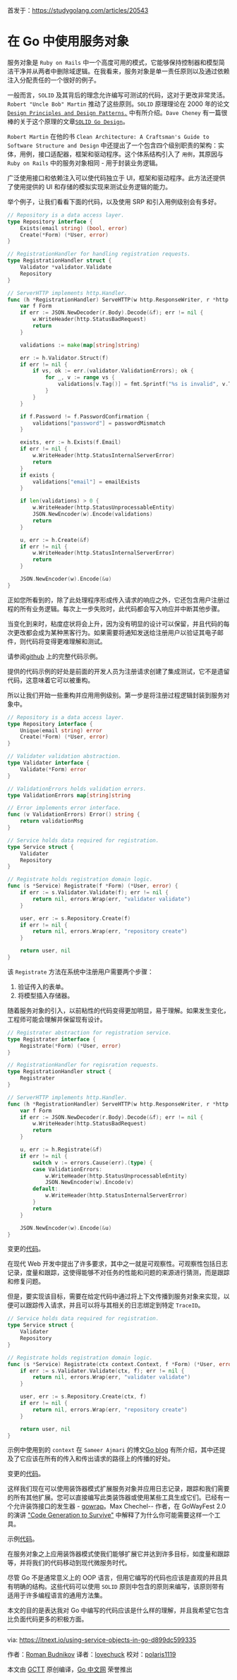 首发于：https://studygolang.com/articles/20543

# 在 Go 中使用服务对象

服务对象是 `Ruby on Rails` 中一个高度可用的模式，它能够保持控制器和模型简洁干净并从两者中删除域逻辑。在我看来，服务对象是单一责任原则以及通过依赖注入分配责任的一个很好的例子。

一般而言，`SOLID` 及其背后的理念允许编写可测试的代码，这对于更改非常灵活。`Robert "Uncle Bob" Martin` 推动了这些原则。`SOLID` 原理理论在 2000 年的论文 [`Design Principles and Design Patterns.`](https://fi.ort.edu.uy/innovaportal/file/2032/1/design_principles.pdf) 中有所介绍。`Dave Cheney` 有一篇很棒的关于这个原理的文章[`SOLID Go Design`](https://dave.cheney.net/2016/08/20/solid-go-design)。

`Robert Martin` 在他的书 `Clean Architecture: A Craftsman's Guide to Software Structure and Design` 中还提出了一个包含四个级别职责的架构：实体，用例，接口适配器，框架和驱动程序。这个体系结构引入了 ` 用例 `，其原因与 `Ruby on Rails` 中的服务对象相同 - 用于封装业务逻辑。

广泛使用接口和依赖注入可以使代码独立于 UI，框架和驱动程序。此方法还提供了使用提供的 UI 和存储的模拟实现来测试业务逻辑的能力。

举个例子，让我们看看下面的代码，以及使用 SRP 和引入用例级别会有多好。

```go
// Repository is a data access layer.
type Repository interface {
    Exists(email string) (bool, error)
    Create(*Form) (*User, error)
}

// RegistrationHandler for handling registration requests.
type RegistrationHandler struct {
    Validator *validator.Validate
    Repository
}

// ServerHTTP implements http.Handler.
func (h *RegistrationHandler) ServeHTTP(w http.ResponseWriter, r *http.Request) {
    var f Form
    if err := JSON.NewDecoder(r.Body).Decode(&f); err != nil {
        w.WriteHeader(http.StatusBadRequest)
        return
    }

    validations := make(map[string]string)

    err := h.Validator.Struct(f)
    if err != nil {
        if vs, ok := err.(validator.ValidationErrors); ok {
            for _, v := range vs {
                validations[v.Tag()] = fmt.Sprintf("%s is invalid", v.Tag())
            }
        }
    }

    if f.Password != f.PasswordConfirmation {
        validations["password"] = passwordMismatch
    }

    exists, err := h.Exists(f.Email)
    if err != nil {
        w.WriteHeader(http.StatusInternalServerError)
        return
    }
    if exists {
        validations["email"] = emailExists
    }

    if len(validations) > 0 {
        w.WriteHeader(http.StatusUnprocessableEntity)
        JSON.NewEncoder(w).Encode(validations)
        return
    }

    u, err := h.Create(&f)
    if err != nil {
        w.WriteHeader(http.StatusInternalServerError)
        return
    }

    JSON.NewEncoder(w).Encode(&u)
}
```

正如您所看到的，除了此处理程序形成传入请求的响应之外，它还包含用户注册过程的所有业务逻辑。每次上一步失败时，此代码都会写入响应并中断其他步骤。

当变化到来时，粘度症状将会上升，因为没有明显的设计可以保留，并且代码的每次更改都会成为某种黑客行为。如果需要将通知发送给注册用户以验证其电子邮件，则代码将变得更难理解和测试。

请参阅[github](https://github.com/romanyx/service_object) 上的完整代码示例。

提供的代码示例的好处是前面的开发人员为注册请求创建了集成测试，它不是遗留代码，这意味着它可以被重构。

所以让我们开始一些重构并应用用例级别。第一步是将注册过程逻辑封装到服务对象中。

```go
// Repository is a data access layer.
type Repository interface {
    Unique(email string) error
    Create(*Form) (*User, error)
}

// Validater validation abstraction.
type Validater interface {
    Validate(*Form) error
}

// ValidationErrors holds validation errors.
type ValidationErrors map[string]string

// Error implements error interface.
func (v ValidationErrors) Error() string {
    return validationMsg
}

// Service holds data required for registration.
type Service struct {
    Validater
    Repository
}

// Registrate holds registration domain logic.
func (s *Service) Registrate(f *Form) (*User, error) {
    if err := s.Validater.Validate(f); err != nil {
        return nil, errors.Wrap(err, "validater validate")
    }

    user, err := s.Repository.Create(f)
    if err != nil {
        return nil, errors.Wrap(err, "repository create")
    }

    return user, nil
}
```

该 `Registrate` 方法在系统中注册用户需要两个步骤：

1. 验证传入的表单。
2. 将模型插入存储器。

随着服务对象的引入，以前粘性的代码变得更加明显，易于理解。如果发生变化，工程师可能会理解并保留现有设计。

```go
// Registrater abstraction for registration service.
type Registrater interface {
    Registrate(*Form) (*User, error)
}

// RegistrationHandler for regisration requests.
type RegistrationHandler struct {
    Registrater
}

// ServerHTTP implements http.Handler.
func (h *RegistrationHandler) ServeHTTP(w http.ResponseWriter, r *http.Request) {
    var f Form
    if err := JSON.NewDecoder(r.Body).Decode(&f); err != nil {
        w.WriteHeader(http.StatusBadRequest)
        return
    }

    u, err := h.Registrate(&f)
    if err != nil {
        switch v := errors.Cause(err).(type) {
        case ValidationErrors:
            w.WriteHeader(http.StatusUnprocessableEntity)
            JSON.NewEncoder(w).Encode(v)
        default:
            w.WriteHeader(http.StatusInternalServerError)
        }
        return
    }

    JSON.NewEncoder(w).Encode(&u)
}
```

变更的[代码](https://github.com/romanyx/service_object/pull/1/files)。

在现代 Web 开发中提出了许多要求，其中之一就是可观察性。可观察性包括日志记录，度量和跟踪，这使得能够不对任务的性能和问题的来源进行猜测，而是跟踪和修复问题。

但是，要实现该目标，需要在给定代码中通过将上下文传播到服务对象来实现，以便可以跟踪传入请求，并且可以将与其相关的日志绑定到特定 `TraceID`。

```go
// Service holds data required for registration.
type Service struct {
    Validater
    Repository
}

// Registrate holds registration domain logic.
func (s *Service) Registrate(ctx context.Context, f *Form) (*User, error) {
    if err := s.Validater.Validate(ctx, f); err != nil {
        return nil, errors.Wrap(err, "validater validate")
    }

    user, err := s.Repository.Create(ctx, f)
    if err != nil {
        return nil, errors.Wrap(err, "repository create")
    }

    return user, nil
}
```

示例中使用到的 `context` 在 `Sameer Ajmari` 的博文[Go blog](https://blog.golang.org/context) 有所介绍，其中还提及了它应该在所有的传入和传出请求的路径上的传播的好处。

变更的[代码](https://github.com/romanyx/service_object/pull/2/files)。

这样我们现在可以使用装饰器模式扩展服务对象并应用日志记录，跟踪和我们需要的所有其他扩展。您可以直接编写此类装饰器或使用某些工具生成它们。已经有一个允许装饰接口的发生器 - [gowrap](https://github.com/hexdigest/gowrap)。Max Chechel-- 作者，在 GoWayFest 2.0 的演讲 ["Code Generation to Survive"](https://www.youtube.com/watch?v=pFFfurrCEcM) 中解释了为什么你可能需要这样一个工具。

示例[代码](https://github.com/romanyx/service_object/pull/3/files)。

在服务对象之上应用装饰器模式使我们能够扩展它并达到许多目标，如度量和跟踪等，并将我们的代码移动到现代微服务时代。

尽管 Go 不是通常意义上的 OOP 语言，但用它编写的代码也应该是直观的并且具有明确的结构。这些代码可以使用 `SOLID` 原则中包含的原则来编写，该原则带有适用于许多编程语言的通用方法集。

本文的目的是表达我对 Go 中编写的代码应该是什么样的理解，并且我希望它包含比负面代码更多的积极方面。

---

via: https://itnext.io/using-service-objects-in-go-d899dc599335

作者：[Roman Budnikov](https://itnext.io/@romanyx90)
译者：[lovechuck](https://github.com/lovechuck)
校对：[polaris1119](https://github.com/polaris1119)

本文由 [GCTT](https://github.com/studygolang/GCTT) 原创编译，[Go 中文网](https://studygolang.com/) 荣誉推出
